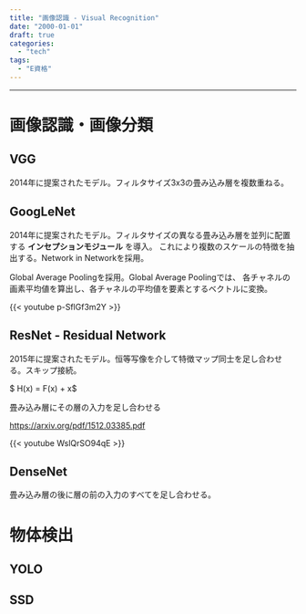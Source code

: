 ```yaml
---
title: "画像認識 - Visual Recognition"
date: "2000-01-01"
draft: true
categories:
  - "tech"
tags:
  - "E資格"
---
```




---

# 画像認識・画像分類

## VGG

2014年に提案されたモデル。フィルタサイズ3x3の畳み込み層を複数重ねる。

## GoogLeNet

2014年に提案されたモデル。フィルタサイズの異なる畳み込み層を並列に配置する
**インセプションモジュール** を導入。
これにより複数のスケールの特徴を抽出する。Network in Networkを採用。

Global Average Poolingを採用。Global Average Poolingでは、
各チャネルの画素平均値を算出し、各チャネルの平均値を要素とするベクトルに変換。


{{< youtube p-SflGf3m2Y >}}


## ResNet - Residual Network

2015年に提案されたモデル。恒等写像を介して特徴マップ同士を足し合わせる。スキップ接続。

$ H(x) = F(x) + x$

畳み込み層にその層の入力を足し合わせる


https://arxiv.org/pdf/1512.03385.pdf

{{< youtube WslQrSO94qE >}}


## DenseNet

畳み込み層の後に層の前の入力のすべてを足し合わせる。


# 物体検出

## YOLO

## SSD
